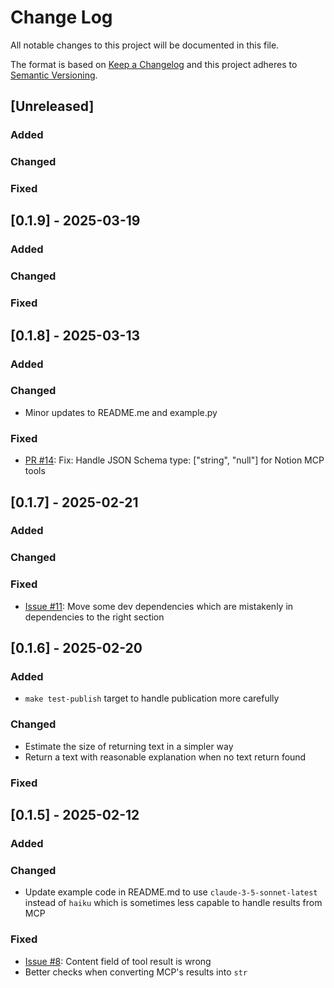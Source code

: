 # Change Log

All notable changes to this project will be documented in this file.

The format is based on [Keep a Changelog](http://keepachangelog.com/)
and this project adheres to [Semantic Versioning](http://semver.org/).

## [Unreleased]

### Added

### Changed

### Fixed


## [0.1.9] - 2025-03-19

### Added

### Changed

### Fixed


## [0.1.8] - 2025-03-13

### Added

### Changed

- Minor updates to README.me and example.py

### Fixed

- [PR #14](https://github.com/hideya/langchain-mcp-tools-py/pull/14): Fix: Handle JSON Schema type: ["string", "null"] for Notion MCP tools


## [0.1.7] - 2025-02-21

### Added

### Changed

### Fixed

- [Issue #11](https://github.com/hideya/langchain-mcp-tools-py/issues/11): Move some dev dependencies which are mistakenly in dependencies to the right section


## [0.1.6] - 2025-02-20

### Added

- `make test-publish` target to handle publication more carefully

### Changed

- Estimate the size of returning text in a simpler way
- Return a text with reasonable explanation when no text return found

### Fixed


## [0.1.5] - 2025-02-12

### Added

### Changed

- Update example code in README.md to use `claude-3-5-sonnet-latest`
  instead of `haiku` which is sometimes less capable to handle results from MCP

### Fixed

- [Issue #8](https://github.com/hideya/langchain-mcp-tools-py/issues/8): Content field of tool result is wrong
- Better checks when converting MCP's results into `str`
